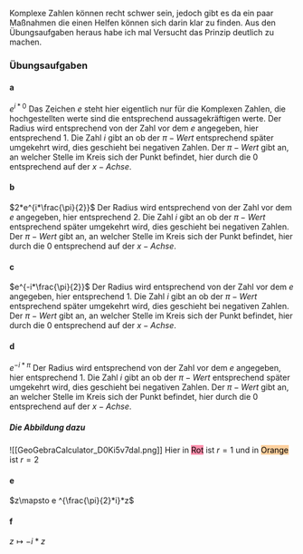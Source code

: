 Komplexe Zahlen können recht schwer sein, jedoch gibt es da ein paar Maßnahmen die einen Helfen können sich darin klar zu finden. Aus den Übungsaufgaben heraus habe ich mal Versucht das Prinzip deutlich zu machen.

### Übungsaufgaben 
#### a
$e^{i*0}$ 
Das Zeichen $e$ steht hier eigentlich nur für die Komplexen Zahlen, die hochgestellten werte sind die entsprechend aussagekräftigen werte.
Der Radius wird entsprechend von der Zahl vor dem $e$ angegeben, hier entsprechend $1$. 
Die Zahl $i$ gibt an ob der $\pi-Wert$ entsprechend später umgekehrt wird, dies geschieht bei negativen Zahlen.
Der $\pi-Wert$ gibt an, an welcher Stelle im Kreis sich der Punkt befindet, hier durch die $0$ entsprechend auf der $x-Achse$. 
#### b
$2*e^{i*\frac{\pi}{2}}$
Der Radius wird entsprechend von der Zahl vor dem $e$ angegeben, hier entsprechend $2$. 
Die Zahl $i$ gibt an ob der $\pi-Wert$ entsprechend später umgekehrt wird, dies geschieht bei negativen Zahlen.
Der $\pi-Wert$ gibt an, an welcher Stelle im Kreis sich der Punkt befindet, hier durch die $0$ entsprechend auf der $x-Achse$. 
#### c
$e^{-i*\frac{\pi}{2}}$
Der Radius wird entsprechend von der Zahl vor dem $e$ angegeben, hier entsprechend $1$. 
Die Zahl $i$ gibt an ob der $\pi-Wert$ entsprechend später umgekehrt wird, dies geschieht bei negativen Zahlen.
Der $\pi-Wert$ gibt an, an welcher Stelle im Kreis sich der Punkt befindet, hier durch die $0$ entsprechend auf der $x-Achse$. 
#### d
$e^{-i*\pi}$ 
Der Radius wird entsprechend von der Zahl vor dem $e$ angegeben, hier entsprechend $1$. 
Die Zahl $i$ gibt an ob der $\pi-Wert$ entsprechend später umgekehrt wird, dies geschieht bei negativen Zahlen.
Der $\pi-Wert$ gibt an, an welcher Stelle im Kreis sich der Punkt befindet, hier durch die $0$ entsprechend auf der $x-Achse$. 

##### Die Abbildung dazu
![[GeoGebraCalculator_D0Ki5v7daI.png]]
Hier in <mark style="background: #FF5582A6;">Rot</mark> ist $r=1$ und in <mark style="background: #FFB86CA6;">Orange</mark> ist $r=2$ 



#### e
$z\mapsto e ^{\frac{\pi}{2}*i}*z$ 

#### f
$z\mapsto -i*z$ 